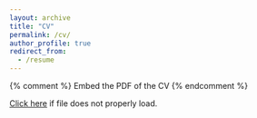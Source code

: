 ```yaml
---
layout: archive
title: "CV"
permalink: /cv/
author_profile: true
redirect_from:
  - /resume
---
```


{% comment %} 
    Embed the PDF of the CV
{% endcomment %}

 <a href="https://github.com/ndjackso/ndjackso.github.io/blob/cce9f461f4972d6c9f1771c990f689e12ec3826c/files/nicole_jackson_cv.pdf" target="_blank">Click here</a> if file does not properly load. 

<object data="{{ site.url }}{{ site.baseurl }}/files/nicole_jackson_cv.pdf" width="800" height="600" type="application/pdf"></object>


